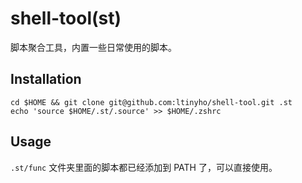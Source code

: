 # shell-tool(st)

脚本聚合工具，内置一些日常使用的脚本。

## Installation

```
cd $HOME && git clone git@github.com:ltinyho/shell-tool.git .st
echo 'source $HOME/.st/.source' >> $HOME/.zshrc
```

## Usage

`.st/func` 文件夹里面的脚本都已经添加到 PATH 了，可以直接使用。
